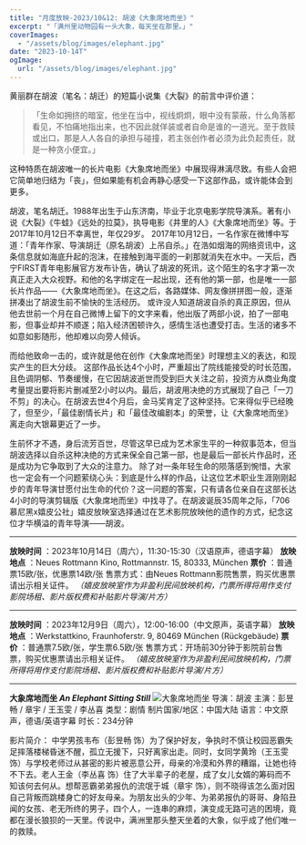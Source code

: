 ```yaml
---
title: "月度放映-2023/10&12: 胡波《大象席地而坐》"
excerpt: "「满州里动物园有一头大象，每天坐在那里。」"
coverImages:
  - "/assets/blog/images/elephant.jpg"
date: "2023-10-14T"
ogImage:
  url: "/assets/blog/images/elephant.jpg"
---
```


黄丽群在胡波（笔名：胡迁）的短篇小说集《大裂》的前言中评价道：

> 「生命如拥挤的暗室，他坐在当中，视线炯炯，眼中没有蒙蔽，什么角落都看见，不怕痛地指出来，也不因此就佯装或者自命是谁的一道光。至于救赎或出口，那是人人各自的承担与碰撞，若主张创作者必须为此负起责任，就是一种贪小便宜。」

这种特质在胡波唯一的长片电影《大象席地而坐》中展现得淋漓尽致。有些人会把它简单地归结为「丧」，但如果能有机会再静心感受一下这部作品，或许能体会到更多。

胡波，笔名胡迁。1988年出生于山东济南，毕业于北京电影学院导演系。著有小说《大裂》《牛蛙》《远处的拉莫》，执导电影《井里的人》《大象席地而坐》等。于2017年10月12日不幸离世，年仅29岁。
2017年10月12日，一名作家在微博中写道：「青年作家、导演胡迁（原名胡波）上吊自杀。」在浩如烟海的网络资讯中，这条信息就如海底升起的泡沫，在接触到海平面的一刹那就消失在水中。一天后，西宁FIRST青年电影展官方发布讣告，确认了胡波的死讯，这个陌生的名字才第一次真正走入大众视野。和他的名字绑定在一起出现，还有他的第一部，也是唯一一部长片作品——《大象席地而坐》。在这之后，各路媒体、网友像拼拼图一般，逐渐拼凑出了胡波生前不愉快的生活经历。
或许没人知道胡波自杀的真正原因，但从他去世前一个月在自己微博上留下的文字来看，他出版了两部小说，拍了一部电影，但事业却并不顺遂；陷入经济困顿许久，感情生活也遭受打击。生活的诸多不如意如影随形，他却难以向旁人倾诉。

而给他致命一击的，或许就是他在创作《大象席地而坐》时理想主义的表达，和现实产生的巨大分歧。
这部作品长达4个小时，严重超出了院线能接受的时长范围，且色调阴郁、节奏缓慢，在它因胡波逝世而受到巨大关注之前，投资方从商业角度考量提出要将影片删减至2小时以内。最后，胡波用决绝的方式展现了自己「一刀不剪」的决心。在胡波去世4个月后，金马奖肯定了这种坚持。它来得似乎已经晚了，但至少，「最佳剧情长片」和「最佳改编剧本」的荣誉，让《大象席地而坐》离走向大银幕更近了一步。

生前怀才不遇，身后流芳百世，尽管这早已成为艺术家生平的一种叙事范本，但当胡波选择以自杀这种决绝的方式来保全自己第一部，也是最后一部长片作品时，还是成功为它争取到了大众的注意力。
除了对一条年轻生命的陨落感到惋惜，大家也一定会有一个问题萦绕心头：到底是什么样的作品，让这位艺术职业生涯刚刚起步的青年导演甘愿付出生命的代价？这一问题的答案，只有请各位亲自在这部长达4小时的导演剪辑版《大象席地而坐》中找寻了。在胡波诞辰35周年之际，「706慕尼黑x嬉皮公社」嬉皮放映室选择通过在艺术影院放映他的遗作的方式，纪念这位才华横溢的青年导演——胡波。

---

**放映时间** ：2023年10月14日（周六），11:30-15:30（汉语原声，德语字幕）
**放映地点** ：Neues Rottmann Kino, Rottmannstr. 15, 80333, München
**票价** ：普通票15欧/张，优惠票14欧/张
售票方式：由Neues Rottmann影院售票，购买优惠票请出示相关证件。
*（嬉皮放映室作为非盈利民间放映机构，门票所得将用作支付影院场租、影片版权费和补贴影片导演/片方）*

---

**放映时间** ：2023年12月9日（周六），12:00-16:00（中文原声，英语字幕）
**放映地点** ：Werkstattkino, Fraunhoferstr. 9, 80469 München (Rückgebäude)
**票价** ：普通票7.5欧/张，学生票6.5欧/张
售票方式：开场前30分钟于影院前台售票，购买优惠票请出示相关证件。
*（嬉皮放映室作为非盈利民间放映机构，门票所得将用作支付影院场租、影片版权费和补贴影片导演/片方）*

---

**大象席地而坐 *An Elephant Sitting Still***
![大象席地而坐](images/elephant.jpg)
导演：胡波
主演：彭昱畅 / 章宇 / 王玉雯 / 李丛喜
类型：剧情
制片国家/地区：中国大陆
语言：中文原声，德语/英语字幕
时长：234分钟

影片简介：
中学男孩韦布（彭昱畅 饰）为了保护好友，争执时不慎让校园恶霸失足摔落楼梯昏迷不醒，孤立无援下，只好离家出走。同时，女同学黄玲（王玉雯 饰）与学校老师过从甚密的影片被恶意公开，母亲的冷漠和外界的糟蹋，让她也待不下去。老人王金（李丛喜 饰）住了大半辈子的老屋，成了女儿女婿的筹码而不知该何去何从。想帮恶霸弟弟报仇的流氓于城（章宇 饰），则不晓得该怎么面对因自己背叛而跳楼身亡的好友母亲。为朋友出头的少年、为弟弟报仇的哥哥、身陷丑闻的女孩、老无所终的男子，四个人，一连串的麻烦，演变成无路可逃的困境，竟都在漫长狼狈的一天里。传说中，满洲里那头整天坐着的大象，似乎成了他们唯一的救赎。
